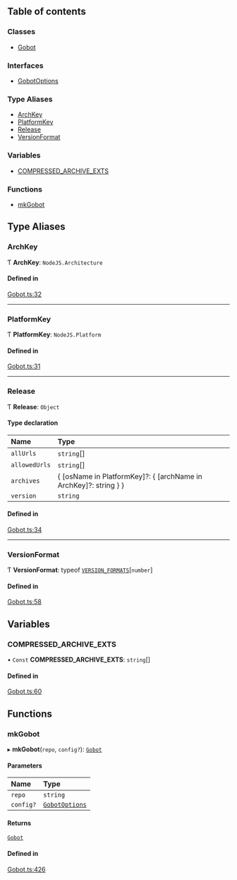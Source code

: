 ## Table of contents

### Classes

- [Gobot](../classes/Gobot.Gobot.md)

### Interfaces

- [GobotOptions](../interfaces/Gobot.GobotOptions.md)

### Type Aliases

- [ArchKey](Gobot.md#archkey)
- [PlatformKey](Gobot.md#platformkey)
- [Release](Gobot.md#release)
- [VersionFormat](Gobot.md#versionformat)

### Variables

- [COMPRESSED_ARCHIVE_EXTS](Gobot.md#compressed_archive_exts)

### Functions

- [mkGobot](Gobot.md#mkgobot)

## Type Aliases

### ArchKey

Ƭ **ArchKey**: `NodeJS.Architecture`

#### Defined in

[Gobot.ts:32](https://github.com/benallfree/gobot/blob/main/src/Gobot.ts#L32)

---

### PlatformKey

Ƭ **PlatformKey**: `NodeJS.Platform`

#### Defined in

[Gobot.ts:31](https://github.com/benallfree/gobot/blob/main/src/Gobot.ts#L31)

---

### Release

Ƭ **Release**: `Object`

#### Type declaration

| Name          | Type                                                               |
| :------------ | :----------------------------------------------------------------- |
| `allUrls`     | `string`[]                                                         |
| `allowedUrls` | `string`[]                                                         |
| `archives`    | \{ [osName in PlatformKey]?: \{ [archName in ArchKey]?: string } } |
| `version`     | `string`                                                           |

#### Defined in

[Gobot.ts:34](https://github.com/benallfree/gobot/blob/main/src/Gobot.ts#L34)

---

### VersionFormat

Ƭ **VersionFormat**: typeof [`VERSION_FORMATS`](../classes/Gobot.Gobot.md#version_formats)[`number`]

#### Defined in

[Gobot.ts:58](https://github.com/benallfree/gobot/blob/main/src/Gobot.ts#L58)

## Variables

### COMPRESSED_ARCHIVE_EXTS

• `Const` **COMPRESSED_ARCHIVE_EXTS**: `string`[]

#### Defined in

[Gobot.ts:60](https://github.com/benallfree/gobot/blob/main/src/Gobot.ts#L60)

## Functions

### mkGobot

▸ **mkGobot**(`repo`, `config?`): [`Gobot`](../classes/Gobot.Gobot.md)

#### Parameters

| Name      | Type                                                  |
| :-------- | :---------------------------------------------------- |
| `repo`    | `string`                                              |
| `config?` | [`GobotOptions`](../interfaces/Gobot.GobotOptions.md) |

#### Returns

[`Gobot`](../classes/Gobot.Gobot.md)

#### Defined in

[Gobot.ts:426](https://github.com/benallfree/gobot/blob/main/src/Gobot.ts#L426)

